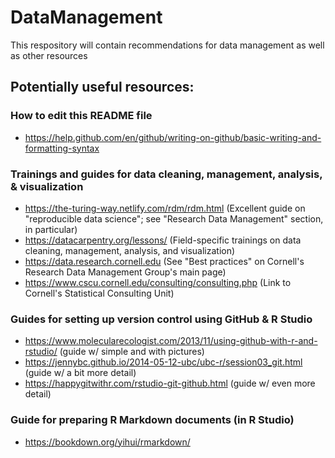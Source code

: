 # DataManagement
This respository will contain recommendations for data management as well as other resources 

## Potentially useful resources:

### How to edit this README file
- https://help.github.com/en/github/writing-on-github/basic-writing-and-formatting-syntax

### Trainings and guides for data cleaning, management, analysis, & visualization
- https://the-turing-way.netlify.com/rdm/rdm.html (Excellent guide on "reproducible data science"; see "Research Data Management" section, in particular)
- https://datacarpentry.org/lessons/ (Field-specific trainings on data cleaning, management, analysis, and visualization)
- https://data.research.cornell.edu (See "Best practices" on Cornell's Research Data Management Group's main page) 
- https://www.cscu.cornell.edu/consulting/consulting.php (Link to Cornell's Statistical Consulting Unit)

### Guides for setting up version control using GitHub & R Studio
- https://www.molecularecologist.com/2013/11/using-github-with-r-and-rstudio/ (guide w/ simple and with pictures)
- https://jennybc.github.io/2014-05-12-ubc/ubc-r/session03_git.html (guide w/ a bit more detail)
- https://happygitwithr.com/rstudio-git-github.html (guide w/ even more detail)

### Guide for preparing R Markdown documents (in R Studio)
- https://bookdown.org/yihui/rmarkdown/



